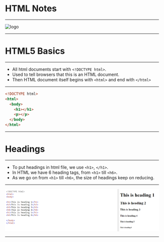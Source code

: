 # HTML Notes

<hr>

![logo](https://syntaxxx.com/wp-content/uploads/2014/08/html5-logo-600.jpg)

<hr>

# HTML5 Basics

<hr>

- All html documents start with `<!DOCTYPE html>`.
- Used to tell browsers that this is an HTML document.
- Then HTML document itself begins with `<html>` and end with `</html>`

<hr>

```html
<!DOCTYPE html>
<html>
  <body>
    <h1></h1>
    <p></p>
  </body>
</html>
```

<hr>

# Headings

<hr>

* To put headings in html file, we use ``<h1>``, ``</h1>``.
* In HTML we have 6 heading tags, from ``<h1>`` till ``<h6>``.
* As we go on from ``<h1>`` till ``<h6>``, the size of headings keep on reducing.

<hr>

![headings](headings.png)

<hr>

